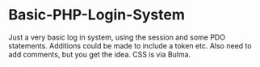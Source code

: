 # Basic-PHP-Login-System
Just a very basic log in system, using the session and some PDO statements. Additions could be made to include a token etc. 
Also need to add comments, but you get the idea.
CSS is via Bulma.

